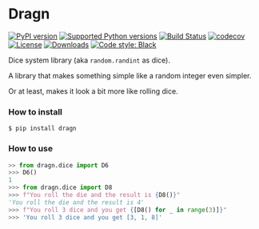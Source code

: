 Dragn
=====

[![PyPI version](https://img.shields.io/pypi/v/dragn.svg)](https://pypi.org/project/dragn/)
[![Supported Python versions](https://img.shields.io/pypi/pyversions/dragn.svg)](https://pypi.org/project/dragn/)
[![Build Status](https://travis-ci.org/LuRsT/dragn.svg?branch=master)](https://travis-ci.org/LuRsT/dragn)
[![codecov](https://codecov.io/gh/LuRsT/dragn/branch/master/graph/badge.svg)](https://codecov.io/gh/LuRsT/dragn)
[![License](https://img.shields.io/github/license/LuRsT/dragn.svg)](LICENSE)
[![Downloads](https://pepy.tech/badge/dragn)](https://pepy.tech/project/dragn)
[![Code style: Black](https://img.shields.io/badge/code%20style-black-000000.svg)](https://github.com/ambv/black)


Dice system library (aka `random.randint` as dice).

A library that makes something simple like a random integer even simpler.

Or at least, makes it look a bit more like rolling dice.


### How to install

```shell
$ pip install dragn
```


### How to use

```python
>> from dragn.dice import D6
>>> D6()
1
>>> from dragn.dice import D8
>>> f"You roll the die and the result is {D8()}"
'You roll the die and the result is 4'
>>> f"You roll 3 dice and you get {[D8() for _ in range(3)]}"
>>> 'You roll 3 dice and you get [3, 1, 8]'
```
